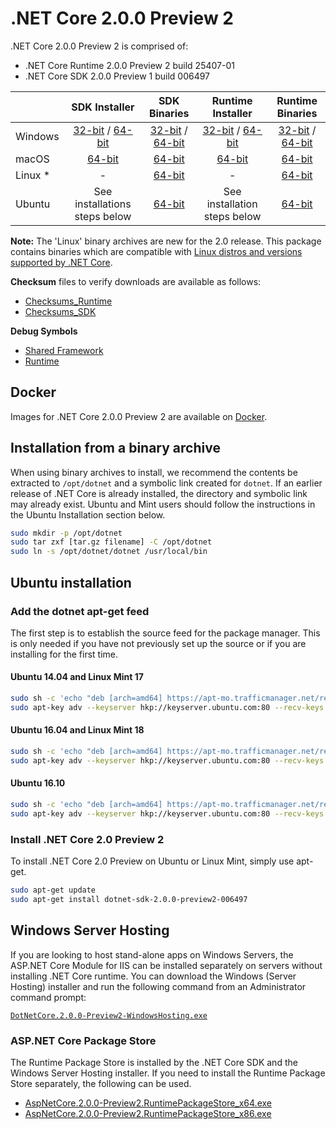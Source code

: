 # .NET Core 2.0.0 Preview 2

.NET Core 2.0.0 Preview 2 is comprised of:

* .NET Core Runtime 2.0.0 Preview 2 build 25407-01
* .NET Core SDK 2.0.0 Preview 1 build 006497

|                         | SDK Installer                                        | SDK Binaries                                        | Runtime Installer | Runtime Binaries |
| ----------------------- | :----------------------------------------------: | :----------------------------------------------:| :--: | :--: |
| Windows                 | [32-bit](https://download.microsoft.com/download/6/1/B/61B3E81F-5509-48D2-BB4F-5189E23CD29A/dotnet-sdk-2.0.0-preview2-006497-win-x86.exe) / [64-bit](https://download.microsoft.com/download/6/1/B/61B3E81F-5509-48D2-BB4F-5189E23CD29A/dotnet-sdk-2.0.0-preview2-006497-win-x64.exe)  | [32-bit](https://download.microsoft.com/download/F/A/A/FAAE9280-F410-458E-8819-279C5A68EDCF/dotnet-sdk-2.0.0-preview2-006497-win-x86.zip) / [64-bit](https://download.microsoft.com/download/F/A/A/FAAE9280-F410-458E-8819-279C5A68EDCF/dotnet-sdk-2.0.0-preview2-006497-win-x64.zip) | [32-bit](https://download.microsoft.com/download/7/C/3/7C310A63-13AC-49A4-9666-4CB26388F852/dotnet-runtime-2.0.0-preview2-25407-01-win-x86.exe) / [64-bit](https://download.microsoft.com/download/7/C/3/7C310A63-13AC-49A4-9666-4CB26388F852/dotnet-runtime-2.0.0-preview2-25407-01-win-x64.exe) | [32-bit](https://download.microsoft.com/download/8/5/8/85896F6E-C7F5-4ECA-ADF7-CCE8EFAD9AA6/dotnet-runtime-2.0.0-preview2-25407-01-win-x86.zip) / [64-bit](https://download.microsoft.com/download/8/5/8/85896F6E-C7F5-4ECA-ADF7-CCE8EFAD9AA6/dotnet-runtime-2.0.0-preview2-25407-01-win-x64.zip) |
| macOS                   | [64-bit](https://download.microsoft.com/download/6/1/B/61B3E81F-5509-48D2-BB4F-5189E23CD29A/dotnet-sdk-2.0.0-preview2-006497-osx-x64.pkg)  | [64-bit](https://download.microsoft.com/download/F/A/A/FAAE9280-F410-458E-8819-279C5A68EDCF/dotnet-sdk-2.0.0-preview2-006497-osx-x64.tar.gz)                          | [64-bit](https://download.microsoft.com/download/7/C/3/7C310A63-13AC-49A4-9666-4CB26388F852/dotnet-runtime-2.0.0-preview2-25407-01-osx-x64.pkg) | [64-bit](https://download.microsoft.com/download/8/5/8/85896F6E-C7F5-4ECA-ADF7-CCE8EFAD9AA6/dotnet-runtime-2.0.0-preview2-25407-01-osx-x64.tar.gz) |
| Linux *                 | -                                                         | [64-bit](https://download.microsoft.com/download/F/A/A/FAAE9280-F410-458E-8819-279C5A68EDCF/dotnet-sdk-2.0.0-preview2-006497-linux-x64.tar.gz)                          | - | [64-bit](https://download.microsoft.com/download/8/5/8/85896F6E-C7F5-4ECA-ADF7-CCE8EFAD9AA6/dotnet-runtime-2.0.0-preview2-25407-01-linux-x64.tar.gz) |
| Ubuntu           | See installations steps below | [64-bit](https://download.microsoft.com/download/F/A/A/FAAE9280-F410-458E-8819-279C5A68EDCF/dotnet-sdk-2.0.0-preview2-006497-linux-x64.tar.gz)                          | See installation steps below | [64-bit](https://download.microsoft.com/download/8/5/8/85896F6E-C7F5-4ECA-ADF7-CCE8EFAD9AA6/dotnet-runtime-2.0.0-preview2-25407-01-linux-x64.tar.gz) |

**Note:** The 'Linux' binary archives are new for the 2.0 release. This package contains binaries which are compatible with [Linux distros and versions supported by .NET Core](https://github.com/dotnet/core/blob/master/roadmap.md).

**Checksum** files to verify downloads are available as follows:
* [Checksums_Runtime](https://dotnetcli.blob.core.windows.net/dotnet/checksums/2.0.0-preview2-runtime-sha.txt)
* [Checksums_SDK](https://dotnetcli.blob.core.windows.net/dotnet/checksums/2.0.0-preview2-sdk-sha.txt)

**Debug Symbols**
* [Shared Framework](https://download.microsoft.com/download/3/C/D/3CD49295-F203-4FD6-87BA-516371EB7B17/corefx-2.0-preview2-symbols.zip)
* [Runtime](https://download.microsoft.com/download/3/C/D/3CD49295-F203-4FD6-87BA-516371EB7B17/coreclr-2.0-preview2-symbols.zip)

## Docker

Images for .NET Core 2.0.0 Preview 2 are available on [Docker](https://hub.docker.com/r/microsoft/dotnet/).

## Installation from a binary archive

When using binary archives to install, we recommend the contents be extracted to `/opt/dotnet` and a symbolic link created for `dotnet`. If an earlier release of .NET Core is already installed, the directory and symbolic link may already exist. Ubuntu and Mint users should follow the instructions in the Ubuntu Installation section below.

```bash
sudo mkdir -p /opt/dotnet
sudo tar zxf [tar.gz filename] -C /opt/dotnet
sudo ln -s /opt/dotnet/dotnet /usr/local/bin
```

## Ubuntu installation

### Add the dotnet apt-get feed

The first step is to establish the source feed for the package manager. This is only needed if you have not previously set up the source or if you are installing for the first time.

#### Ubuntu 14.04 and Linux Mint 17

```bash
sudo sh -c 'echo "deb [arch=amd64] https://apt-mo.trafficmanager.net/repos/dotnet-release/ trusty main" > /etc/apt/sources.list.d/dotnetdev.list'
sudo apt-key adv --keyserver hkp://keyserver.ubuntu.com:80 --recv-keys 417A0893
```

#### Ubuntu 16.04 and Linux Mint 18

```bash
sudo sh -c 'echo "deb [arch=amd64] https://apt-mo.trafficmanager.net/repos/dotnet-release/ xenial main" > /etc/apt/sources.list.d/dotnetdev.list'
sudo apt-key adv --keyserver hkp://keyserver.ubuntu.com:80 --recv-keys 417A0893
```

#### Ubuntu 16.10

```bash
sudo sh -c 'echo "deb [arch=amd64] https://apt-mo.trafficmanager.net/repos/dotnet-release/ yakkety main" > /etc/apt/sources.list.d/dotnetdev.list'
sudo apt-key adv --keyserver hkp://keyserver.ubuntu.com:80 --recv-keys 417A0893
```

### Install .NET Core 2.0 Preview 2

To install .NET Core 2.0 Preview on Ubuntu or Linux Mint, simply use apt-get.

```bash
sudo apt-get update
sudo apt-get install dotnet-sdk-2.0.0-preview2-006497
```

## Windows Server Hosting
If you are looking to host stand-alone apps on Windows Servers, the ASP.NET Core Module for IIS can be installed separately on servers without installing .NET Core runtime. You can download the Windows (Server Hosting) installer and run the following command from an Administrator command prompt:

[```DotNetCore.2.0.0-Preview2-WindowsHosting.exe```](https://download.microsoft.com/download/1/4/2/142388B4-2840-446C-8D10-7622EE88465D/DotNetCore.2.0.0-Preview2-WindowsHosting.exe)

### ASP.NET Core Package Store

The Runtime Package Store is installed by the .NET Core SDK and the Windows Server Hosting installer. If you need to install the Runtime Package Store separately, the following can be used.

* [AspNetCore.2.0.0-Preview2.RuntimePackageStore_x64.exe](https://download.microsoft.com/download/1/4/2/142388B4-2840-446C-8D10-7622EE88465D/AspNetCore.2.0.0-Preview2.RuntimePackageStore_x64.exe)
* [AspNetCore.2.0.0-Preview2.RuntimePackageStore_x86.exe](https://download.microsoft.com/download/1/4/2/142388B4-2840-446C-8D10-7622EE88465D/AspNetCore.2.0.0-Preview2.RuntimePackageStore_x86.exe)